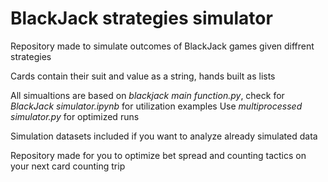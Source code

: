 # BlackJack strategies simulator
Repository made to simulate outcomes of BlackJack games given diffrent strategies

Cards contain their suit and value as a string, hands built as lists

All simualtions are based on *blackjack main function.py*, check for *BlackJack simulator.ipynb* for utilization examples
Use *multiprocessed simulator.py* for optimized runs

Simulation datasets included if you want to analyze already simulated data

Repository made for you to optimize bet spread and counting tactics on your next card counting trip